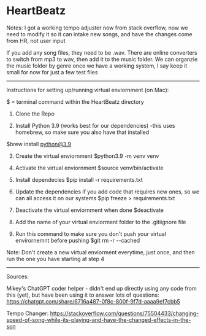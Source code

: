 # HeartBeatz
Notes: I got a working tempo adjuster now from stack overflow, now we need to modify it so it can intake new songs, and have the changes come from HR, not user input

If you add any song files, they need to be .wav. There are online converters to switch from mp3 to wav, then add it to the music folder. We can organzie the music folder by genre once we have a working system, I say keep it small for now for just a few test files


------------

Instructions for setting up/running virtual enviornment (on Mac):

$ = terminal command within the HeartBeatz directory

1. Clone the Repo

2. Install Python 3.9 (works best for our dependencies)
-this uses homebrew, so make sure you also have that installed

$brew install python@3.9

3. Create the virtual enviornment
$python3.9 -m venv venv

4. Activate the virtual enviornment
$source venv/bin/activate

5. Install dependecies 
$pip install -r requirements.txt

6. Update the dependencies if you add code that requires new ones, so we can all access it on our systems
$pip freeze > requirements.txt

7. Deactivate the virtual enviornment when done
$deactivate

8. Add the name of your virtual enviorment folder to the .gitiignore file

9. Run this command to make sure you don't push your virtual envirornemnt before pushing
$git rm -r --cached <folder-name>

Note: Don't create a new virtual enviorment everytime, just once, and then run the one you have starting at step 4

-----------
Sources:

Mikey's ChatGPT coder helper - didn't end up directly using any code from this (yet), but have been using it to answer lots of questions:
https://chatgpt.com/share/6716a487-0f8c-800f-9f7d-aaaa9ef7cbb5

Tempo Changer: 
https://stackoverflow.com/questions/75504433/changing-speed-of-song-while-its-playing-and-have-the-changed-effects-in-the-son



